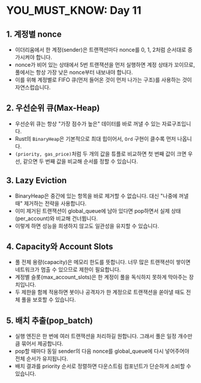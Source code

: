 # YOU_MUST_KNOW: Day 11

## 1. 계정별 nonce
- 이더리움에서 한 계정(sender)은 트랜잭션마다 nonce를 0, 1, 2처럼 순서대로 증가시켜야 합니다.
- nonce가 비어 있는 상태에서 5번 트랜잭션을 먼저 실행하면 계정 상태가 꼬이므로, 풀에서는 항상 가장 낮은 nonce부터 내보내야 합니다.
- 이를 위해 계정별로 FIFO 큐(먼저 들어온 것이 먼저 나가는 구조)를 사용하는 것이 자연스럽습니다.

## 2. 우선순위 큐(Max-Heap)
- 우선순위 큐는 항상 "가장 점수가 높은" 데이터를 바로 꺼낼 수 있는 자료구조입니다.
- Rust의 `BinaryHeap`은 기본적으로 최대 힙이어서, `Ord` 구현이 클수록 먼저 나옵니다.
- `(priority, gas_price)`처럼 두 개의 값을 튜플로 비교하면 첫 번째 값이 크면 우선, 같으면 두 번째 값을 비교해 순서를 정할 수 있습니다.

## 3. Lazy Eviction
- BinaryHeap은 중간에 있는 항목을 바로 제거할 수 없습니다. 대신 "나중에 꺼낼 때" 제거하는 전략을 사용합니다.
- 이미 제거된 트랜잭션이 global_queue에 남아 있다면 pop하면서 실제 상태(per_account)와 비교해 건너뜁니다.
- 이렇게 하면 성능을 희생하지 않고도 일관성을 유지할 수 있습니다.

## 4. Capacity와 Account Slots
- 풀 전체 용량(capacity)은 메모리 한도를 뜻합니다. 너무 많은 트랜잭션이 쌓이면 네트워크가 멈출 수 있으므로 제한이 필요합니다.
- 계정별 슬롯(max_account_slots)은 한 계정이 풀을 독식하지 못하게 막아주는 장치입니다.
- 두 제한을 함께 적용하면 봇이나 공격자가 한 계정으로 트랜잭션을 쏟아낼 때도 전체 풀을 보호할 수 있습니다.

## 5. 배치 추출(pop_batch)
- 실행 엔진은 한 번에 여러 트랜잭션을 처리하길 원합니다. 그래서 풀은 일정 개수만큼 묶어서 제공합니다.
- pop할 때마다 동일 sender의 다음 nonce를 global_queue에 다시 넣어주어야 전체 순서가 유지됩니다.
- 배치 결과를 priority 순서로 정렬하면 다운스트림 컴포넌트가 단순하게 소비할 수 있습니다.
